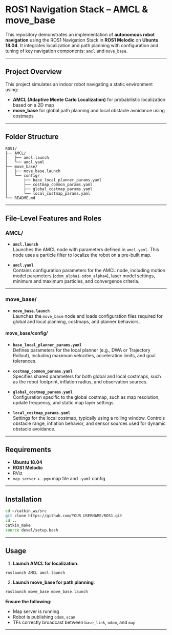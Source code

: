 # ROS1 Navigation Stack – AMCL & move_base

This repository demonstrates an implementation of **autonomous robot navigation** using the ROS1 Navigation Stack in **ROS1 Melodic** on **Ubuntu 18.04**. It integrates localization and path planning with configuration and tuning of key navigation components: `amcl` and `move_base`.

---

## Project Overview

This project simulates an indoor robot navigating a static environment using:
- **AMCL (Adaptive Monte Carlo Localization)** for probabilistic localization based on a 2D map
- **move_base** for global path planning and local obstacle avoidance using costmaps

---

## Folder Structure

```
ROS1/
├── AMCL/
│   ├── amcl.launch
│   └── amcl.yaml
├── move_base/
│   ├── move_base.launch
│   └── config/
│       ├── base_local_planner_params.yaml
│       ├── costmap_common_params.yaml
│       ├── global_costmap_params.yaml
│       └── local_costmap_params.yaml
└── README.md
```

---

## File-Level Features and Roles

### AMCL/

- **`amcl.launch`**  
  Launches the AMCL node with parameters defined in `amcl.yaml`. This node uses a particle filter to localize the robot on a pre-built map.

- **`amcl.yaml`**  
  Contains configuration parameters for the AMCL node, including motion model parameters (`odom_alpha1`–`odom_alpha4`), laser model settings, minimum and maximum particles, and convergence criteria.

---

### move_base/

- **`move_base.launch`**  
  Launches the `move_base` node and loads configuration files required for global and local planning, costmaps, and planner behaviors.

#### move_base/config/

- **`base_local_planner_params.yaml`**  
  Defines parameters for the local planner (e.g., DWA or Trajectory Rollout), including maximum velocities, acceleration limits, and goal tolerances.

- **`costmap_common_params.yaml`**  
  Specifies shared parameters for both global and local costmaps, such as the robot footprint, inflation radius, and observation sources.

- **`global_costmap_params.yaml`**  
  Configuration specific to the global costmap, such as map resolution, update frequency, and static map layer settings.

- **`local_costmap_params.yaml`**  
  Settings for the local costmap, typically using a rolling window. Controls obstacle range, inflation behavior, and sensor sources used for dynamic obstacle avoidance.

---

## Requirements

- **Ubuntu 18.04**
- **ROS1 Melodic**
- RViz
- `map_server` + `.pgm` map file and `.yaml` config

---

## Installation

```bash
cd ~/catkin_ws/src
git clone https://github.com/YOUR_USERNAME/ROS1.git
cd ..
catkin_make
source devel/setup.bash
```

---

## Usage

1. **Launch AMCL for localization**:

```bash
roslaunch AMCL amcl.launch
```

2. **Launch move_base for path planning**:

```bash
roslaunch move_base move_base.launch
```

**Ensure the following:**
- Map server is running
- Robot is publishing `odom`, `scan`
- TFs correctly broadcast between `base_link`, `odom`, and `map`

---


